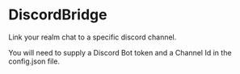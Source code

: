 # DiscordBridge
Link your realm chat to a specific discord channel.

You will need to supply a Discord Bot token and a Channel Id in the config.json file.